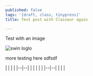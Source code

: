 ```yaml
---
published: false
tags: '[draft, class, tinypress]'
title: Test post with Classeur again

---
```


Test with an image

![swin loglo](https://i.imgur.com/nb3Y71Q.png)

more testing here sdfsdf

|
|  |  |
|--|--|
|  |  |
|  |
|--|--|
|  |  |






